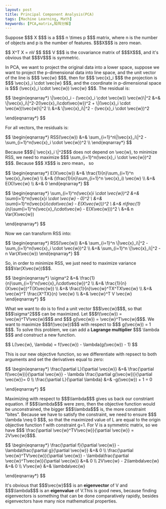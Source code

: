 ```yaml
---
layout: post
title: Principal Component Analysis(PCA)
tags: [Machine Learning, Math]
keywords: [PCA,matrix,矩阵分解]
---
```

<p>
Suppose $$$ X $$$ is a $$$ n \times p $$$ matrix, where n is the number of objects and p is the number of features. $$$X$$$ is zero mean.
</p>

<p>
$$
	X^T X = nV
$$
$$$ V $$$ is the covariance matrix of $$$X$$$, and it's obvious that $$$V$$$ is symmetric.
</p>

<p>
In PCA, we want to project the original data into a lower space, suppose we want to project the p-dimensional data into line space, and the unit vector of the line is $$$ \vec{w} $$$, then for $$$ \vec{x}_i $$$ the projection is $$$ \vec{x}_i \cdot \vec{w} $$$, and the coordinate in p-dimensional space is $$$ (\vec{x}_i \cdot \vec{w}) \vec{w} $$$. The residual is:
</p>

<p>
$$ \begin{eqnarray*}
	\|\vec{x}_i - (\vec{x}_i \cdot \vec{w}) \vec{w}\|^2
	&=& \|\vec{x}_i\|^2-2(\vec{x}_i\cdot\vec{w})^2 + \|(\vec{x}_i \cdot \vec{w})\vec{w}\|^2 \\
	&=& \|\vec{x}_i\|^2 - (\vec{x}_i \cdot \vec{w})^2

\end{eqnarray*} $$
</p>

<p>
For all vectors, the residuals is:
</p>

<p>
$$ \begin{eqnarray*}
	RSS(\vec{w}) &=& \sum_{i=1}^n\|\vec{x}_i\|^2 - \sum_{i=1}^n(\vec{x}_i \cdot \vec{w})^2 \\
\end{eqnarray*} $$
</p>

<p>
Because $$$\| \vec{x}_i \|^2$$$ does not depend on \vec{w}, to minimize RSS, we need to maximize $$$ \sum_{i=1}^n(\vec{x}_i \cdot \vec{w})^2 $$$. Because $$$ X$$$ is zero mean， so
</p>

<p>
$$ \begin{eqnarray*}
	E(X\vec{w}) &=& \frac{1}{n}\sum_{i=1}^n \vec{x}_i\vec{w}	\\
				&=& (\frac{1}{n}\sum_{i=1}^n \vec{x}_i) \vec{w} \\
				&=& E(X)\vec{w} \\
				&=& 0
\end{eqnarray*} $$


$$ \begin{eqnarray*}
	\sum_{i=1}^n(\vec{x}_i \cdot \vec{w})^2 
				&=& \sum_{i=1}^n(\vec{x}_i \cdot \vec{w} - 0)^2 \\
				&=& \sum_{i=1}^n(\vec{x}_i\cdot\vec{w} - E(X\vec{w}))^2 \\
				&=& n\frac{1}{n}\sum_{i=1}^n(\vec{x}_i\cdot\vec{w} - E(X\vec{w}))^2 \\
				&=& n Var(X\vec{w})

\end{eqnarray*} $$
</p>

<p>
Now we can transform RSS into:
</p>

<p>
$$ \begin{eqnarray*}
	RSS(\vec{w}) &=& \sum_{i=1}^n \|\vec{x}_i\|^2 - \sum_{i=1}^n(\vec{x}_i \cdot \vec{w})^2 \\
				 &=& \sum_{i=1}^n \|\vec{x}_i\|^2 - n Var(X\vec{w})
\end{eqnarray*} $$
</p>

<p>
So, in order to minimize RSS, we just need to maximize variance $$$Var(X\vec{w})$$$.
</p>

<p>
$$ \begin{eqnarray*}
	\sigma^2 &=& \frac{1}{n}\sum_{i=1}^n(\vec{x}_i\cdot\vec{w})^2 \\
	                   &=& \frac{1}{n}(X\vec{w})^T(X\vec{w})  \\
					   &=& \frac{1}{n}\vec{w}^TX^TX\vec{w} \\
					   &=& \vec{w}^T \frac{X^TX}{n} \vec{w} \\
					   &=& \vec{w}^T V \vec{w} 
\end{eqnarray*} $$
</p>

<p>
What we want to do is to find a unit vector $$$\vec{w}$$$, so that $$$\sigma^2$$$ can be maximized. Let $$$f(\vec{w}) = \vec{w}^TV\vec{w}$$$ and $$$ g(\vec{w}) = \vec{w}^T\vec{w}$$$. We want to maximize $$$f(\vec{w})$$$ with respect to $$$ g(\vec{w}) = 1 $$$. To solve this problem, we can add a <strong>Lagrange multiplier</strong> $$$ \lambda $$$ and construct a new function.
</p>

<p>
$$
	L(\vec{w}, \lambda) = f(\vec{w}) - \lambda(g(\vec{w}) - 1)
$$
</p>

<p>
This is our new objective function, so we differentiate with repsect to both arguments and set the derivatives equal to zero:
</p>

<p>
$$ \begin{eqnarray*}
	\frac{\partial L}{\partial \vec{w}} &=& 
		\frac{\partial f(\vec{w})}{\partial \vec{w}} - 
		\lambda \frac{\partial g(\vec{w})}{\partial \vec{w}}= 0 \\
	\frac{\partial L}{\partial \lambda} &=& -g(\vec{w}) + 1 = 0


\end{eqnarray*} $$
</p>

<p>
Maximizing with respect to $$$\lambda$$$ gives us back our constriant equation. If $$$\lambda$$$ were zero, then the objective function would be unconstrained, the bigger $$$\lambda$$$ is, the more constraint "bites". Because we have to satisfy the constraint, we need to ensure $$$ \lambda \neq 0 $$$, so that the maximized value of L are equal to the origin objective function f with constraint g=1. For V is a symmetric matrix, so we have $$$ \frac{\partial \vec{w}^TV\vec{w}}{\partial \vec{w}} = 2V\vec{w}$$$.
</p>

<p>
$$ \begin{eqnarray*}
	\frac{\partial f}{\partial \vec{w}} - \lambda\frac{\partial g}{\partial \vec{w}} &=& 0 \\
	\frac{\partial \vec{w}^TV\vec{w}}{\partial \vec{w}} - 
	\lambda\frac{\partial \vec{w}^T\vec{w}}{\partial \vec{w}} &=& 0 \\
	2V\vec{w} - 2\lambda\vec{w} &=& 0 \\
	V\vec{w} &=& \lambda\vec{w}

\end{eqnarray*} $$
</p>

<p>
It's obvious that $$$\vec{w}$$$ is an <strong>eigenvector</strong> of V and $$$\lambda$$$ is an <strong>eigenvalue</strong> of V.This is good news, because finding eigenvectors is something that can be done comparatively rapidly, besides eigenvectors have many nice mathematical properties.
</p>
